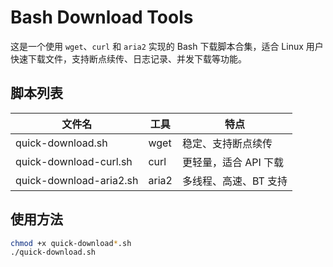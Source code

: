 # Bash Download Tools

这是一个使用 `wget`、`curl` 和 `aria2` 实现的 Bash 下载脚本合集，适合 Linux 用户快速下载文件，支持断点续传、日志记录、并发下载等功能。

## 脚本列表

| 文件名                     | 工具    | 特点                     |
|---------------------------|---------|--------------------------|
| quick-download.sh         | wget    | 稳定、支持断点续传       |
| quick-download-curl.sh    | curl    | 更轻量，适合 API 下载     |
| quick-download-aria2.sh   | aria2   | 多线程、高速、BT 支持    |

## 使用方法

```bash
chmod +x quick-download*.sh
./quick-download.sh
